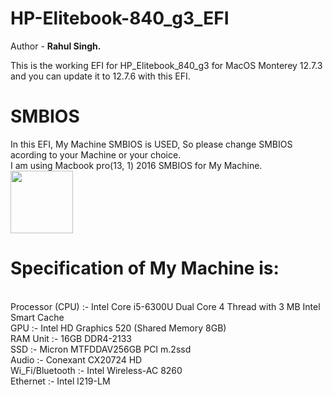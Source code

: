 # HP-Elitebook-840_g3_EFI
<p> Author - <b> Rahul Singh. </b> </p>
<p> This is the working EFI for HP_Elitebook_840_g3 for MacOS Monterey 12.7.3 and you can update it to 12.7.6 with this EFI. </p>
<h1> SMBIOS </h1>
In this EFI, My Machine SMBIOS is USED, So please change SMBIOS acording to your Machine or your choice. 
<br> I am using Macbook pro(13, 1) 2016 SMBIOS for My Machine.
<br>
<img src="https://drive.google.com/file/d/1SSo_dHNgR83QFf1ZL98_2jW2eqGrAGzq/view?usp=drive_link" hight="100" width="100">
<h1>Specification of My Machine is: </h1>
<br><l1>Processor (CPU) :- Intel Core i5-6300U Dual Core 4 Thread with 3 MB Intel Smart Cache </l1>
<br><l1>GPU                     :- Intel HD Graphics 520 (Shared Memory 8GB) </l1>
<br><l1>RAM Unit                :- 16GB DDR4-2133 </l1>
<br><l1>SSD                     :- Micron MTFDDAV256GB PCI m.2ssd<l1>
<br><l1>Audio                   :- Conexant CX20724 HD </l1>
<br><l1>Wi_Fi/Bluetooth         :- Intel Wireless-AC 8260 </l1>
<br><l1>Ethernet                :- Intel l219-LM </l1>
<br>
